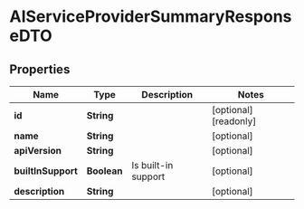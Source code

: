 

# AIServiceProviderSummaryResponseDTO

## Properties

Name | Type | Description | Notes
------------ | ------------- | ------------- | -------------
**id** | **String** |  |  [optional] [readonly]
**name** | **String** |  |  [optional]
**apiVersion** | **String** |  |  [optional]
**builtInSupport** | **Boolean** | Is built-in support |  [optional]
**description** | **String** |  |  [optional]



